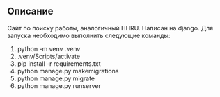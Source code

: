 ## Описание

Сайт по поиску работы, аналогичный HHRU. Написан на django. 
Для запуска необходимо выполнить следующие команды:

1) python -m venv .venv
2) .venv/Scripts/activate
3) pip install -r requirements.txt
4) python manage.py makemigrations
5) python manage.py migrate
6) python manage.py runserver
